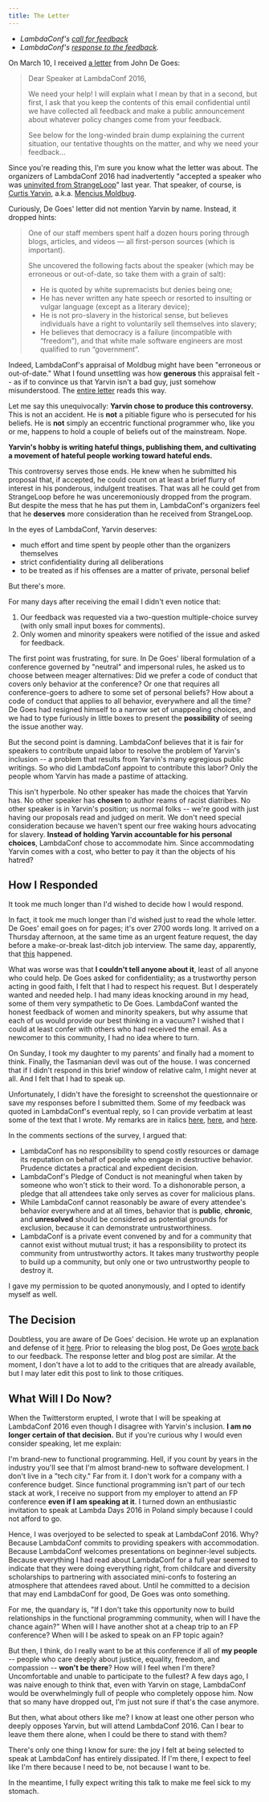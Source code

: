 ```yaml
---
title: The Letter
---
```

* _LambdaConf's [call for feedback](../pages/lambdaconf-yarvin-call-for-feedback.html)_
* _LambdaConf's [response to the feedback](../pages/lambdaconf-yarvin-response-to-feedback.html)._

On March 10, I received [a letter](../pages/lambdaconf-yarvin-call-for-feedback.html)
from John De Goes:

> Dear Speaker at LambdaConf 2016,
>
> We need your help! I will explain what I mean by that in a second, but first,
> I ask that you keep the contents of this email confidential until we have
> collected all feedback and make a public announcement about whatever policy
> changes come from your feedback.
>
> See below for the long-winded brain dump explaining the current situation,
> our tentative thoughts on the matter, and why we need your feedback…

Since you're reading this, I'm sure you know what the letter was about.
The organizers of LambdaConf 2016 had inadvertently "accepted a speaker who
was [uninvited from StrangeLoop](https://s3.amazonaws.com/sl-notes/yarvin.txt)"
last year. That speaker, of course, is [Curtis Yarvin](https://en.wikipedia.org/wiki/Curtis_Yarvin),
a.k.a. [Mencius Moldbug](http://thebaffler.com/blog/mouthbreathing-machiavellis).

Curiously, De Goes' letter did not mention Yarvin by name. Instead, it dropped hints:

> One of our staff members spent half a dozen hours poring through blogs,
> articles, and videos — all first-person sources (which is important).
>
> She uncovered the following facts about the speaker (which may be erroneous
> or out-of-date, so take them with a grain of salt):
>
> * He is quoted by white supremacists but denies being one;
> * He has never written any hate speech or resorted to insulting or vulgar language (except as a literary device);
> * He is not pro-slavery in the historical sense, but believes individuals have a right to voluntarily sell themselves into slavery;
> * He believes that democracy is a failure (incompatible with “freedom”), and that white male software engineers are most qualified to run “government”.

Indeed, LambdaConf's appraisal of Moldbug might have been
"erroneous or out-of-date." What I found unsettling was how __generous__ this
appraisal felt -- as if to convince us that Yarvin isn't a bad guy, just
somehow misunderstood. The [entire letter](../pages/lambdaconf-yarvin-call-for-feedback.html)
reads this way.

Let me say this unequivocally: __Yarvin chose to produce this controversy.__
This is not an accident. He is __not__ a pitiable figure who is persecuted for his
beliefs. He is __not__ simply an eccentric functional programmer who, like you or
me, happens to hold a couple of beliefs out of the mainstream. Nope.

__Yarvin's hobby is writing hateful things, publishing them, and
cultivating a movement of hateful people working toward hateful ends.__

This controversy serves those ends. He knew when he submitted his proposal that,
if accepted, he could count on at least a brief flurry of interest in his ponderous,
indulgent treatises. That was all he could get from StrangeLoop before he was
unceremoniously dropped from the program. But despite the mess that he has put them in,
LambdaConf's organizers feel that he __deserves__ more consideration than he
received from StrangeLoop.

In the eyes of LambdaConf, Yarvin deserves:

* much effort and time spent by people other than the organizers themselves
* strict confidentiality during all deliberations
* to be treated as if his offenses are a matter of private, personal belief

But there's more.

For many days after receiving the email I didn't even notice that:

1. Our feedback was requested via a two-question multiple-choice survey (with only small input boxes for comments).
2. Only women and minority speakers were notified of the issue and asked for feedback.

The first point was frustrating, for sure. In De Goes' liberal formulation of
a conference governed by "neutral" and impersonal rules, he asked us to choose
between meager alternatives: Did we prefer a code of conduct that covers only
behavior at the conference? Or one that requires all conference-goers to adhere to
some set of personal beliefs? How about a code of conduct that applies to all
behavior, everywhere and all the time? De Goes had resigned himself to a narrow
set of unappealing choices, and we had to type furiously in little boxes to
present the __possibility__ of seeing the issue another way.

But the second point is damning. LambdaConf believes that it is fair
for speakers to contribute unpaid labor to resolve the problem of Yarvin's
inclusion -- a problem that results from Yarvin's many egregious public writings.
So who did LambdaConf appoint to contribute this labor? Only the people whom
Yarvin has made a pastime of attacking.

This isn't hyperbole. No other speaker has made the choices that Yarvin has.
No other speaker has __chosen__ to author reams of racist diatribes. No other
speaker is in Yarvin's position; us normal folks -- we're good with just having
our proposals read and judged on merit. We don't need special consideration
because we haven't spent our free waking hours advocating for slavery. __Instead
of holding Yarvin accountable for his personal choices__, LambdaConf chose
to accommodate him. Since accommodating Yarvin comes with a cost,
who better to pay it than the objects of his hatred?

## How I Responded ##

It took me much longer than I'd wished to decide how I would respond.

In fact, it took me much longer than I'd wished just to read the whole letter.
De Goes' email goes on for pages; it's over 2700 words long. It arrived on a Thursday
afternoon, at the same time as an urgent feature request, the day before a
make-or-break last-ditch job interview. The same day, apparently, that
[this](../images/March10.jpg) happened.

What was worse was that __I couldn't tell anyone about it__, least of all anyone
who could help. De Goes asked for confidentiality; as a trustworthy person
acting in good faith, I felt that I had to respect his request. But I desperately
wanted and needed help. I had many ideas knocking around in my head, some of
them very sympathetic to De Goes. LambdaConf wanted the honest feedback
of women and minority speakers, but why assume that each of us would
provide our best thinking in a vacuum? I wished that I could at least confer
with others who had received the email. As a newcomer to this community,
I had no idea where to turn.

On Sunday, I took my daughter to my parents' and finally had a moment to think.
Finally, the Tasmanian devil was out of the house. I was concerned that if
I didn't respond in this brief window of relative calm, I might never at all.
And I felt that I had to speak up.

Unfortunately, I didn't have the foresight to screenshot the questionnaire or
save my responses before I submitted them. Some of my feedback was quoted
in LambdaConf's eventual reply, so I can provide verbatim at least some of the text
that I wrote. My remarks are in italics [here](../images/lambdaconf-feedback01.jpg),
[here](../images/lambdaconf-feedback02.jpg),
and [here](../images/lambdaconf-feedback03.jpg).

In the comments sections of the survey, I argued that:

* LambdaConf has no responsibility to spend costly resources or damage its
  reputation on behalf of people who engage in destructive behavior. Prudence
  dictates a practical and expedient decision.
* LambdaConf's Pledge of Conduct is not meaningful when taken by someone who won't stick to their word.
  To a dishonorable person, a pledge that all attendees take only serves as cover for malicious plans.
* While LambdaConf cannot reasonably be aware of every attendee's behavior everywhere and at all times,
  behavior that is __public__, __chronic__, and __unresolved__ should be considered as potential grounds
  for exclusion, because it can demonstrate untrustworthiness.
* LambdaConf is a private event convened by and for a community that cannot exist without mutual trust;
  it has a responsibility to protect its community from untrustworthy actors.
  It takes many trustworthy people to build up a community, but only one or two untrustworthy people to destroy it.

I gave my permission to be quoted anonymously, and I opted to identify myself as well.

## The Decision ##

Doubtless, you are aware of De Goes' decision. He wrote up an explanation and
defense of it [here](http://degoes.net/articles/lambdaconf-inclusion). Prior
to releasing the blog post, De Goes [wrote back](../pages/lambdaconf-yarvin-response-to-feedback.html)
to our feedback. The response letter and blog post are similar.
At the moment, I don't have a lot to add to the critiques that
are already available,
but I may later edit this post to link to those critiques.

## What Will I Do Now? ##

When the Twitterstorm erupted, I wrote that I will be speaking at LambdaConf 2016
even though I disagree with Yarvin's inclusion. __I am no longer certain of that
decision.__ But if you're curious why I would even consider speaking, let me explain:

I'm brand-new to functional programming. Hell, if you count by years in the
industry you'll see that I'm almost brand-new to software development. I don't
live in a "tech city." Far from it. I don't work for a company with a conference
budget. Since functional programming isn't part of our tech stack at work, I
receive no support from my employer to attend an FP conference
__even if I am speaking at it__. I turned down an enthusiastic invitation to
speak at Lambda Days 2016 in Poland simply because I could not afford to go.

Hence, I was overjoyed to be selected to speak at LambdaConf 2016. Why?
Because LambdaConf commits to providing speakers with accommodation. Because
LambdaConf welcomes presentations on beginner-level subjects. Because everything
I had read about LambdaConf for a full year seemed to indicate that they were
doing everything right, from childcare and diversity scholarships to partnering
with associated mini-confs to fostering an atmosphere that attendees raved about.
Until he committed to a decision that may end LambdaConf for good,
De Goes was onto something.

For me, the quandary is, "If I don't take this opportunity now to build
relationships in the functional programming community, when will I have the
chance again?" When will I have another shot at a cheap trip to an FP
conference? When will I be asked to speak on an FP topic again?

But then, I think, do I really want to be at this conference if all of
__my people__ -- people who care deeply about justice, equality, freedom,
and compassion -- __won't be there__? How will I feel when I'm there?
Uncomfortable and unable to participate to the fullest? A few
days ago, I was naive enough to think that, even with Yarvin on stage, LambdaConf
would be overwhelmingly full of people who completely oppose him. Now that
so many have dropped out, I'm just not sure if that's the case anymore.

But then, what about others like me? I know at least one other person who
deeply opposes Yarvin, but will attend LambdaConf 2016. Can I bear to leave
them there alone, when I could be there to stand with them?

There's only one thing I know for sure: the joy I felt at being selected to
speak at LambdaConf has entirely dissipated. If I'm there, I expect to feel
like I'm there because I need to be, not because I want to be.

In the meantime, I fully expect writing this talk to make me feel sick to my stomach.
